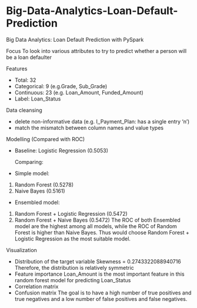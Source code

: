 # Big-Data-Analytics-Loan-Default-Prediction
Big Data Analytics: Loan Default Prediction with PySpark

Focus
To look into various attributes to try to predict whether a person will be a loan defaulter

Features
- Total: 32
- Categorical: 9 (e.g.Grade, Sub_Grade)
- Continuous: 23 (e.g. Loan_Amount, Funded_Amount)
- Label:  Loan_Status

Data cleansing
- delete non-informative data (e.g. I,,Payment_Plan: has a single entry ‘n’)
- match the mismatch between column names and value types

Modelling (Compared with ROC)
- Baseline: Logistic Regression (0.5053)
  
  Comparing:
 - Simple model:
 1. Random Forest (0.5278)
 2. Naive Bayes (0.5161)
- Ensembled model:
 1. Random Forest + Logistic Regression (0.5472)
 2. Random Forest + Naive Bayes (0.5472)
The ROC of both Ensembled model are the highest among all models, while the ROC of Random Forest is higher than Naive Bayes. Thus would choose Random Forest + Logistic Regression as the most suitable model.

Visualization
- Distribution of the target variable
  Skewness = 0.2743322088940716
  Therefore, the distribution is relatively symmetric
- Feature importance
  Loan_Amount is the most important feature in this random forest model for predicting Loan_Status
- Correlation matrix
- Confusion matrix
  The goal is to have a high number of true positives and true negatives and a low number of false positives and false negatives.


